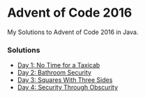 # Advent of Code 2016
My Solutions to Advent of Code 2016 in Java.

### Solutions

* [Day 1: No Time for a Taxicab](./src/day1/)
* [Day 2: Bathroom Security](./src/day2/)
* [Day 3: Squares With Three Sides](./src/day3/)
* [Day 4: Security Through Obscurity](./src/day4/)
